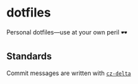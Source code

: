 # dotfiles

Personal dotfiles—use at your own peril 🕶

## Standards

Commit messages are written with [`cz-delta`](https://github.com/oscarekholm/cz-delta)
